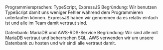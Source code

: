 Programmiersprachen: TypeScript, ExpressJS
Begründung: Wir benutzen TypeScript damit uns weniger Fehler während dem Programmieren unterlaufen können. ExpressJS haben wir genommen da es relativ einfach ist und alle im Team damit vertraut sind.

Datenbank: MariaDB und AWS-RDS-Service
Begründung: Wir sind alle mit MariaDB vertraut und beherrschen SQL. AWS verwenden wir um unsere Datenbank zu hosten und wir sindi alle vertraut damit.
